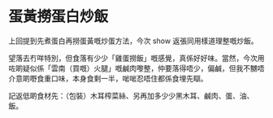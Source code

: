 # 蛋黃撈蛋白炒飯

上回提到先煮蛋白再撈蛋黃嘅炒蛋方法，今次 show 返張同用樣道理整嘅炒飯。

望落去冇咩特別，但食落有少少「雞蛋撈飯」嘅感覺，真係好好味。當然，今次用咗啲疑似係「雲南（買嘅）火腿」嘅鹹肉嚟整，仲要落得唔少，偏鹹，但我不嬲唔介意啲嘢食重口味，本身食剩一半，啱啱忍唔住都係食埋先瞓。

記返低啲食材先：（包裝）木耳榨菜絲、另再加多少少黑木耳、鹹肉、蛋、油、飯。
